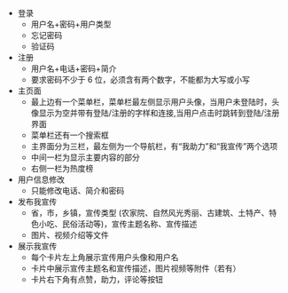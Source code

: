 - 登录
  - 用户名+密码+用户类型
  - 忘记密码
  - 验证码
- 注册
  - 用户名+电话+密码+简介
  - 要求密码不少于 6 位，必须含有两个数字，不能都为大写或小写
- 主页面
  - 最上边有一个菜单栏，菜单栏最左侧显示用户头像，当用户未登陆时，头像显示为空并带有登陆/注册的字样和连接,当用户点击时跳转到登陆/注册界面 
  - 菜单栏还有一个搜索框
  - 主界面分为三栏，最左侧为一个导航栏，有“我助力”和“我宣传”两个选项
  - 中间一栏为显示主要内容的部分 
  - 右侧一栏为热度榜
- 用户信息修改
  - 只能修改电话、简介和密码
- 发布我宣传
  - 省，市，乡镇，宣传类型 (农家院、自然风光秀丽、古建筑、土特产、特色小吃、民俗活动等)，宣传主题名称、宣传描述
  - 图片、视频介绍等文件
- 展示我宣传
  - 每个卡片左上角展示宣传用户头像和用户名
  - 卡片中展示宣传主题名和宣传描述，图片视频等附件（若有）
  - 卡片右下角有点赞，助力，评论等按钮